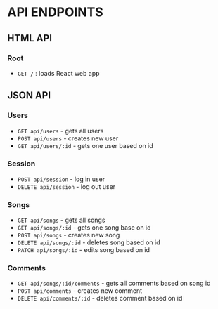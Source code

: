 # API ENDPOINTS

## HTML API

### Root

- `GET /` : loads React web app

## JSON API

### Users

- `GET api/users` - gets all users
- `POST api/users` - creates new user
- `GET api/users/:id` - gets one user based on id

### Session

- `POST api/session` - log in user
- `DELETE api/session` - log out user

### Songs

- `GET api/songs` - gets all songs
- `GET api/songs/:id` - gets one song base on id
- `POST api/songs` - creates new song
- `DELETE api/songs/:id` - deletes song based on id
- `PATCH api/songs/:id` - edits song based on id

### Comments

- `GET api/songs/:id/comments` - gets all comments based on song id
- `POST api/comments` - creates new comment
- `DELETE api/comments/:id` - deletes comment based on id
